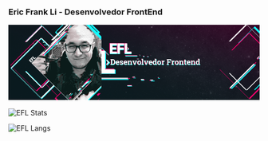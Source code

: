 ### Eric Frank Li - Desenvolvedor FrontEnd

![EFL Eric Li](https://github.com/ericut/ericut/blob/main/.doc/imgs/ericli-github-readme.png)

![EFL Stats](https://github-readme-stats.vercel.app/api?username=ericut&show_icons=true&hide=prs,contribs&theme=radical)

![EFL Langs](https://github-readme-stats.vercel.app/api/top-langs/?username=ericut&layout=compact&hide=php&theme=radical)

<!--
**ericut/ericut** is a ✨ _special_ ✨ repository because its `README.md` (this file) appears on your GitHub profile.

Here are some ideas to get you started:

- 🔭 I’m currently working on ...
- 🌱 I’m currently learning ...
- 👯 I’m looking to collaborate on ...
- 🤔 I’m looking for help with ...
- 💬 Ask me about ...
- 📫 How to reach me: ...
- 😄 Pronouns: ...
- ⚡ Fun fact: ...
-->
